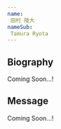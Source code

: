 ```yaml
---
name:
 田村 陵大
nameSub:
 Tamura Ryota
---
```


## Biography
Coming Soon...!

## Message
Coming Soon...!
